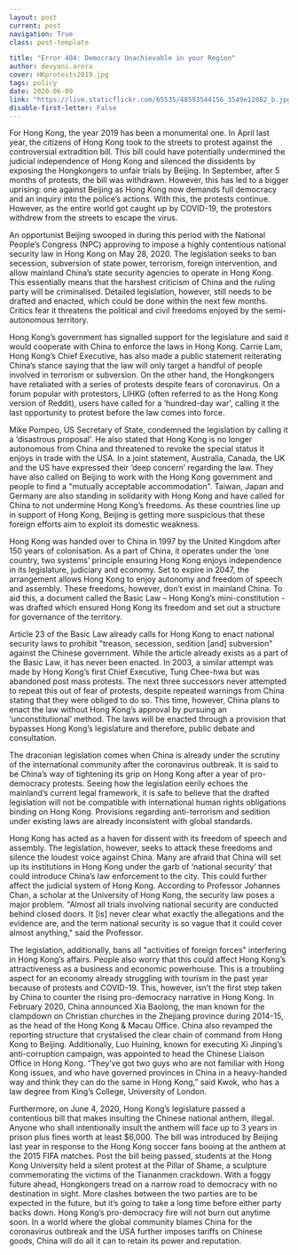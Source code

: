```yaml
---
layout: post
current: post
navigation: True
class: post-template

title: "Error 404: Democracy Unachievable in your Region"
author: devyani.arora
cover: HKprotests2019.jpg
tags: policy
date: 2020-06-09
link: "https://live.staticflickr.com/65535/48593544156_3549e12082_b.jpg"
disable-first-letter: False
---
```

For Hong Kong, the year 2019 has been a monumental one. In April last year, the citizens of Hong Kong took to the streets to protest against the controversial extradition bill. This bill could have potentially undermined the judicial independence of Hong Kong and silenced the dissidents by exposing the Hongkongers to unfair trials by Beijing. In September, after 5 months of protests, the bill was withdrawn. However, this has led to a bigger uprising: one against Beijing as Hong Kong now demands full democracy and an inquiry into the police’s actions. With this, the protests continue. However, as the entire world got caught up by COVID-19, the protestors withdrew from the streets to escape the virus.

An opportunist Beijing swooped in during this period with the National People’s Congress (NPC) approving to impose a highly contentious national security law in Hong Kong on May 28, 2020. The legislation seeks to ban secession, subversion of state power, terrorism, foreign intervention, and allow mainland China’s state security agencies to operate in Hong Kong. This essentially means that the harshest criticism of China and the ruling party will be criminalised. Detailed legislation, however, still needs to be drafted and enacted, which could be done within the next few months. Critics fear it threatens the political and civil freedoms enjoyed by the semi-autonomous territory.

Hong Kong’s government has signalled support for the legislature and said it would cooperate with China to enforce the laws in Hong Kong. Carrie Lam, Hong Kong’s Chief Executive, has also made a public statement reiterating China’s stance saying that the law will only target a handful of people involved in terrorism or subversion. On the other hand, the Hongkongers have retaliated with a series of protests despite fears of coronavirus. On a forum popular with protestors, LIHKG (often referred to as the Hong Kong version of Reddit), users have called for a ‘hundred-day war’, calling it the last opportunity to protest before the law comes into force.

Mike Pompeo, US Secretary of State, condemned the legislation by calling it a ‘disastrous proposal’. He also stated that Hong Kong is no longer autonomous from China and threatened to revoke the special status it enjoys in trade with the USA. In a joint statement, Australia, Canada, the UK and the US have expressed their ‘deep concern’ regarding the law. They have also called on Beijing to work with the Hong Kong government and people to find a "mutually acceptable accommodation". Taiwan, Japan and Germany are also standing in solidarity with Hong Kong and have called for China to not undermine Hong Kong’s freedoms. As these countries line up in support of Hong Kong, Beijing is getting more suspicious that these foreign efforts aim to exploit its domestic weakness.

Hong Kong was handed over to China in 1997 by the United Kingdom after 150 years of colonisation. As a part of China, it operates under the ‘one country, two systems’ principle ensuring Hong Kong enjoys independence in its legislature, judiciary and economy. Set to expire in 2047, the arrangement allows Hong Kong to enjoy autonomy and freedom of speech and assembly. These freedoms, however, don’t exist in mainland China. To aid this, a document called the Basic Law – Hong Kong’s mini-constitution - was drafted which ensured Hong Kong its freedom and set out a structure for governance of the territory.

Article 23 of the Basic Law already calls for Hong Kong to enact national security laws to prohibit "treason, secession, sedition [and] subversion" against the Chinese government. While the article already exists as a part of the Basic Law, it has never been enacted. In 2003, a similar attempt was made by Hong Kong’s first Chief Executive, Tung Chee-hwa but was abandoned post mass protests. The next three successors never attempted to repeat this out of fear of protests, despite repeated warnings from China stating that they were obliged to do so. This time, however, China plans to enact the law without Hong Kong’s approval by pursuing an ‘unconstitutional’ method. The laws will be enacted through a provision that bypasses Hong Kong’s legislature and therefore, public debate and consultation.

The draconian legislation comes when China is already under the scrutiny of the international community after the coronavirus outbreak. It is said to be China’s way of tightening its grip on Hong Kong after a year of pro-democracy protests. Seeing how the legislation eerily echoes the mainland’s current legal framework, it is safe to believe that the drafted legislation will not be compatible with international human rights obligations binding on Hong Kong. Provisions regarding anti-terrorism and sedition under existing laws are already inconsistent with global standards.

Hong Kong has acted as a haven for dissent with its freedom of speech and assembly. The legislation, however, seeks to attack these freedoms and silence the loudest voice against China. Many are afraid that China will set up its institutions in Hong Kong under the garb of ‘national security’ that could introduce China’s law enforcement to the city. This could further affect the judicial system of Hong Kong. According to Professor Johannes Chan, a scholar at the University of Hong Kong, the security law poses a major problem. "Almost all trials involving national security are conducted behind closed doors. It [is] never clear what exactly the allegations and the evidence are, and the term national security is so vague that it could cover almost anything," said the Professor.

The legislation, additionally, bans all "activities of foreign forces" interfering in Hong Kong’s affairs. People also worry that this could affect Hong Kong’s attractiveness as a business and economic powerhouse. This is a troubling aspect for an economy already struggling with tourism in the past year because of protests and COVID-19. This, however, isn’t the first step taken by China to counter the rising pro-democracy narrative in Hong Kong. In February 2020, China announced Xia Baolong, the man known for the clampdown on Christian churches in the Zhejiang province during 2014-15, as the head of the Hong Kong & Macau Office. China also revamped the reporting structure that crystalised the clear chain of command from Hong Kong to Beijing. Additionally, Luo Huining, known for executing Xi Jinping’s anti-corruption campaign, was appointed to head the Chinese Liaison Office in Hong Kong. “They’ve got two guys who are not familiar with Hong Kong issues, and who have governed provinces in China in a heavy-handed way and think they can do the same in Hong Kong,” said Kwok, who has a law degree from King’s College, University of London.

Furthermore, on June 4, 2020, Hong Kong’s legislature passed a contentious bill that makes insulting the Chinese national anthem, illegal. Anyone who shall intentionally insult the anthem will face up to 3 years in prison plus fines worth at least $6,000. The bill was introduced by Beijing last year in response to the Hong Kong soccer fans booing at the anthem at the 2015 FIFA matches. Post the bill being passed, students at the Hong Kong University held a silent protest at the Pillar of Shame, a sculpture commemorating the victims of the Tiananmen crackdown. With a foggy future ahead, Hongkongers tread on a narrow road to democracy with no destination in sight. More clashes between the two parties are to be expected in the future, but it’s going to take a long time before either party backs down. Hong Kong’s pro-democracy fire will not burn out anytime soon. In a world where the global community blames China for the coronavirus outbreak and the USA further imposes tariffs on Chinese goods, China will do all it can to retain its power and reputation.
